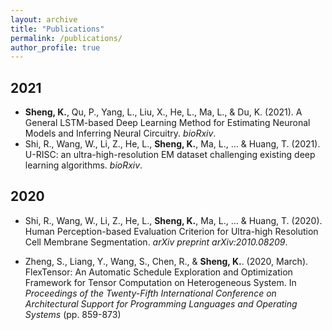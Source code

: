 ```yaml
---
layout: archive
title: "Publications"
permalink: /publications/
author_profile: true
---
```


## 2021
- **Sheng, K.**, Qu, P., Yang, L., Liu, X., He, L., Ma, L., & Du, K. (2021). A General LSTM-based Deep Learning Method for Estimating Neuronal Models and Inferring Neural Circuitry. *bioRxiv*.
-  Shi, R., Wang, W., Li, Z., He, L., **Sheng, K.**, Ma, L., ... & Huang, T. (2021). U-RISC: an ultra-high-resolution EM dataset challenging existing deep learning algorithms. *bioRxiv*.

## 2020
- Shi, R., Wang, W., Li, Z., He, L., **Sheng, K.**, Ma, L., ... & Huang, T. (2020). Human Perception-based Evaluation Criterion for Ultra-high Resolution Cell Membrane Segmentation. *arXiv preprint arXiv:2010.08209*.

- Zheng, S., Liang, Y., Wang, S., Chen, R., & **Sheng, K.**. (2020, March). FlexTensor: An Automatic Schedule Exploration and Optimization Framework for Tensor Computation on Heterogeneous System. In *Proceedings of the Twenty-Fifth International Conference on Architectural Support for Programming Languages and Operating Systems* (pp. 859-873)

<div style='display: none'>
{% if author.googlescholar %}
  You can also find my articles on <u><a href="{{author.googlescholar}}">my Google Scholar profile</a>.</u>
{% endif %}

{% include base_path %}

{% for post in site.publications reversed %}
  {% include archive-single.html %}
{% endfor %}
</div>